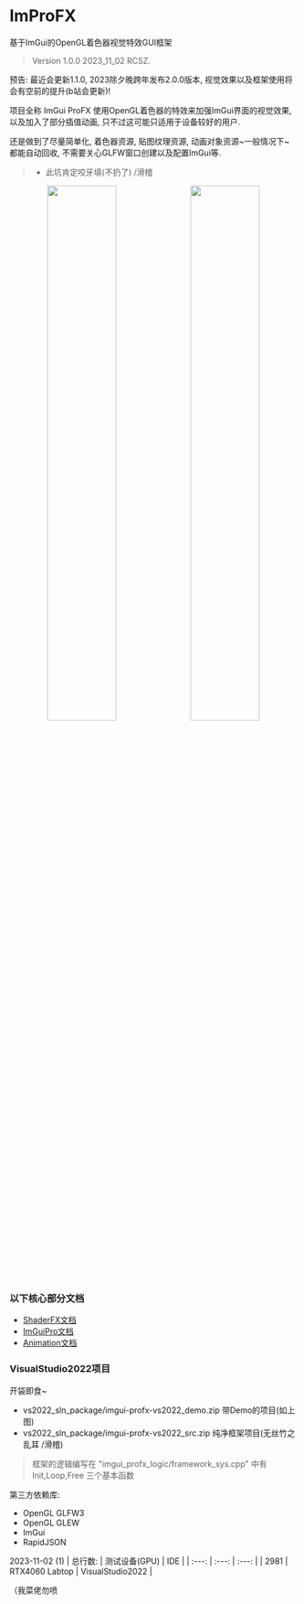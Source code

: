 # ImProFX
基于ImGui的OpenGL着色器视觉特效GUI框架
> Version 1.0.0 2023_11_02 RCSZ.

预告: 最近会更新1.1.0, 2023除夕晚跨年发布2.0.0版本, 视觉效果以及框架使用将会有空前的提升(b站会更新)!

项目全称 ImGui ProFX 使用OpenGL着色器的特效来加强ImGui界面的视觉效果, 以及加入了部分插值动画, 只不过这可能只适用于设备较好的用户.

还是做到了尽量简单化, 着色器资源, 贴图纹理资源, 动画对象资源~一般情况下~都能自动回收, 不需要关心GLFW窗口创建以及配置ImGui等.
> - 此坑肯定咬牙填(不扔了) /滑稽

<p align="center">
  <img src="docs/improfx_logo.png" style="width:49%;"/>
  <img src="docs/improfx_demo.png" style="width:49%;"/>
</p>

### 以下核心部分文档
- [ShaderFX文档](docs/improfx_shaderfx.md)
- [ImGuiPro文档](docs/improfx_imguipro.md)
- [Animation文档](docs/improfx_animation.md)

### VisualStudio2022项目
开袋即食~
- vs2022_sln_package/imgui-profx-vs2022_demo.zip 带Demo的项目(如上图)
- vs2022_sln_package/imgui-profx-vs2022_src.zip 纯净框架项目(无丝竹之乱耳 /滑稽)

> 框架的逻辑编写在 "imgui_profx_logic/framework_sys.cpp" 中有 Init,Loop,Free 三个基本函数

第三方依赖库:
- OpenGL GLFW3
- OpenGL GLEW
- ImGui
- RapidJSON

2023-11-02 (1)
| 总行数: | 测试设备(GPU) | IDE |
| :---: | :---: | :---: |
| 2981 | RTX4060 Labtop | VisualStudio2022 |

（我菜佬勿喷
